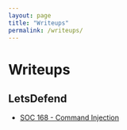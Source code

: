 ```yaml
---
layout: page
title: "Writeups"
permalink: /writeups/
---
```


# Writeups
## LetsDefend
- [SOC 168 - Command Injection](/writeups/soc168/)

